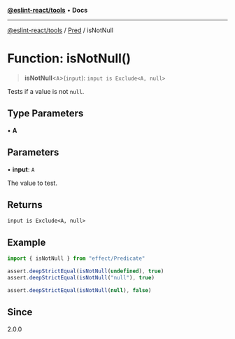 [**@eslint-react/tools**](../../../README.md) • **Docs**

***

[@eslint-react/tools](../../../README.md) / [Pred](../README.md) / isNotNull

# Function: isNotNull()

> **isNotNull**\<`A`\>(`input`): `input is Exclude<A, null>`

Tests if a value is not `null`.

## Type Parameters

• **A**

## Parameters

• **input**: `A`

The value to test.

## Returns

`input is Exclude<A, null>`

## Example

```ts
import { isNotNull } from "effect/Predicate"

assert.deepStrictEqual(isNotNull(undefined), true)
assert.deepStrictEqual(isNotNull("null"), true)

assert.deepStrictEqual(isNotNull(null), false)
```

## Since

2.0.0

